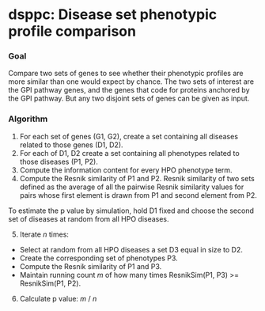 # dsppc: Disease set phenotypic profile comparison

### Goal
Compare two sets of genes to see whether their phenotypic profiles are more similar
than one would expect by chance. The two sets of interest are the GPI pathway genes, and the genes
that code for proteins anchored by the GPI pathway. But any two disjoint sets of genes
can be given as input.

### Algorithm
1. For each set of genes (G1, G2), create a set containing all diseases related to those genes (D1, D2).
2. For each of D1, D2 create a set containing all phenotypes related to those diseases (P1, P2).
3. Compute the information content for every HPO phenotype term.
4. Compute the Resnik similarity of P1 and P2. Resnik similarity of two sets defined as the average of all
the pairwise Resnik similarity values for pairs whose first element is drawn from P1 and second element from P2.

To estimate the p value by simulation, hold D1 fixed and choose the second set of diseases at random from all HPO diseases.

5. Iterate _n_ times:
+ Select at random from all HPO diseases a set D3 equal in size to D2.
+ Create the corresponding set of phenotypes P3.
+ Compute the Resnik similarity of P1 and P3.
+ Maintain running count _m_ of how many times ResnikSim(P1, P3) >= ResnikSim(P1, P2).

6. Calculate p value: _m_ / _n_
